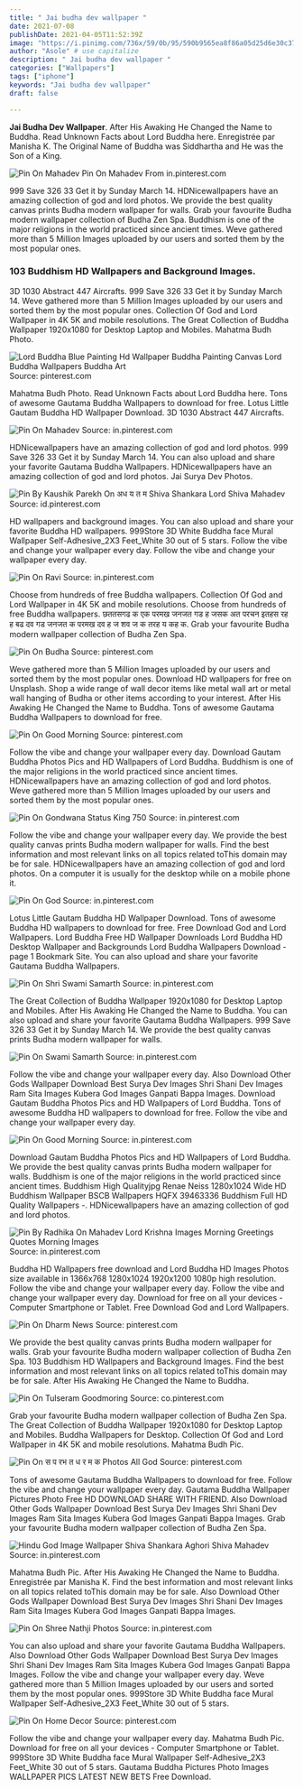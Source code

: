 ```yaml
---
title: " Jai budha dev wallpaper "
date: 2021-07-08
publishDate: 2021-04-05T11:52:39Z
image: "https://i.pinimg.com/736x/59/0b/95/590b9565ea8f86a05d25d6e30c370177.jpg"
author: "Asole" # use capitalize
description: " Jai budha dev wallpaper "
categories: ["Wallpapers"]
tags: ["iphone"]
keywords: "Jai budha dev wallpaper"
draft: false

---
```



**Jai Budha Dev Wallpaper**. After His Awaking He Changed the Name to Buddha. Read Unknown Facts about Lord Buddha here. Enregistrée par Manisha K. The Original Name of Buddha was Siddhartha and He was the Son of a King.

![Pin On Mahadev](https://i.pinimg.com/originals/a1/16/91/a1169176d891a093b54092af57312b39.jpg "Pin On Mahadev")
Pin On Mahadev From in.pinterest.com


999 Save 326 33 Get it by Sunday March 14. HDNicewallpapers have an amazing collection of god and lord photos. We provide the best quality canvas prints Budha modern wallpaper for walls. Grab your favourite Budha modern wallpaper collection of Budha Zen Spa. Buddhism is one of the major religions in the world practiced since ancient times. Weve gathered more than 5 Million Images uploaded by our users and sorted them by the most popular ones.

### 103 Buddhism HD Wallpapers and Background Images.

3D 1030 Abstract 447 Aircrafts. 999 Save 326 33 Get it by Sunday March 14. Weve gathered more than 5 Million Images uploaded by our users and sorted them by the most popular ones. Collection Of God and Lord Wallpaper in 4K 5K and mobile resolutions. The Great Collection of Buddha Wallpaper 1920x1080 for Desktop Laptop and Mobiles. Mahatma Budh Photo.


![Lord Buddha Blue Painting Hd Wallpaper Buddha Painting Canvas Lord Buddha Wallpapers Buddha Art](https://i.pinimg.com/originals/6a/41/dd/6a41ddf96c2b429eec6c242663b80f88.jpg "Lord Buddha Blue Painting Hd Wallpaper Buddha Painting Canvas Lord Buddha Wallpapers Buddha Art")
Source: pinterest.com

Mahatma Budh Photo. Read Unknown Facts about Lord Buddha here. Tons of awesome Gautama Buddha Wallpapers to download for free. Lotus Little Gautam Buddha HD Wallpaper Download. 3D 1030 Abstract 447 Aircrafts.

![Pin On Mahadev](https://i.pinimg.com/originals/a1/16/91/a1169176d891a093b54092af57312b39.jpg "Pin On Mahadev")
Source: in.pinterest.com

HDNicewallpapers have an amazing collection of god and lord photos. 999 Save 326 33 Get it by Sunday March 14. You can also upload and share your favorite Gautama Buddha Wallpapers. HDNicewallpapers have an amazing collection of god and lord photos. Jai Surya Dev Photos.

![Pin By Kaushik Parekh On अध य त म Shiva Shankara Lord Shiva Mahadev](https://i.pinimg.com/originals/4f/2a/f7/4f2af7653c2d04d350b39d5bddf1da28.jpg "Pin By Kaushik Parekh On अध य त म Shiva Shankara Lord Shiva Mahadev")
Source: id.pinterest.com

HD wallpapers and background images. You can also upload and share your favorite Buddha HD wallpapers. 999Store 3D White Buddha face Mural Wallpaper Self-Adhesive_2X3 Feet_White 30 out of 5 stars. Follow the vibe and change your wallpaper every day. Follow the vibe and change your wallpaper every day.

![Pin On Ravi](https://i.pinimg.com/564x/28/32/dd/2832ddd1435cfe1ec5e0db7d91546f84.jpg "Pin On Ravi")
Source: in.pinterest.com

Choose from hundreds of free Buddha wallpapers. Collection Of God and Lord Wallpaper in 4K 5K and mobile resolutions. Choose from hundreds of free Buddha wallpapers. छततसगढ क एक परमख जनजत गड ह जसक अत परचन इतहस रह ह बढ दव गड जनजत क परमख दव ह ज शव ज क तरह य कह क. Grab your favourite Budha modern wallpaper collection of Budha Zen Spa.

![Pin On Budha](https://i.pinimg.com/originals/0e/1c/46/0e1c4691c8fda4e8c4b9a74f9cfc3f2b.jpg "Pin On Budha")
Source: pinterest.com

Weve gathered more than 5 Million Images uploaded by our users and sorted them by the most popular ones. Download HD wallpapers for free on Unsplash. Shop a wide range of wall decor items like metal wall art or metal wall hanging of Budha or other items according to your interest. After His Awaking He Changed the Name to Buddha. Tons of awesome Gautama Buddha Wallpapers to download for free.

![Pin On Good Morning](https://i.pinimg.com/564x/39/c2/18/39c218288c51a7e75b122cb0ae88b0c0.jpg "Pin On Good Morning")
Source: pinterest.com

Follow the vibe and change your wallpaper every day. Download Gautam Buddha Photos Pics and HD Wallpapers of Lord Buddha. Buddhism is one of the major religions in the world practiced since ancient times. HDNicewallpapers have an amazing collection of god and lord photos. Weve gathered more than 5 Million Images uploaded by our users and sorted them by the most popular ones.

![Pin On Gondwana Status King 750](https://i.pinimg.com/474x/cc/f6/0b/ccf60bfba4f736dedfd99d2e0a303b66.jpg "Pin On Gondwana Status King 750")
Source: in.pinterest.com

Follow the vibe and change your wallpaper every day. We provide the best quality canvas prints Budha modern wallpaper for walls. Find the best information and most relevant links on all topics related toThis domain may be for sale. HDNicewallpapers have an amazing collection of god and lord photos. On a computer it is usually for the desktop while on a mobile phone it.

![Pin On God](https://i.pinimg.com/564x/3c/b5/2d/3cb52de3bee59e89c2a1dac63788e0e6.jpg "Pin On God")
Source: in.pinterest.com

Lotus Little Gautam Buddha HD Wallpaper Download. Tons of awesome Buddha HD wallpapers to download for free. Free Download God and Lord Wallpapers. Lord Buddha Free HD Wallpaper Downloads Lord Buddha HD Desktop Wallpaper and Backgrounds Lord Buddha Wallpapers Download - page 1 Bookmark Site. You can also upload and share your favorite Gautama Buddha Wallpapers.

![Pin On Shri Swami Samarth](https://i.pinimg.com/736x/f7/00/ca/f700ca570ed0a44c1bf54b735171d543.jpg "Pin On Shri Swami Samarth")
Source: in.pinterest.com

The Great Collection of Buddha Wallpaper 1920x1080 for Desktop Laptop and Mobiles. After His Awaking He Changed the Name to Buddha. You can also upload and share your favorite Gautama Buddha Wallpapers. 999 Save 326 33 Get it by Sunday March 14. We provide the best quality canvas prints Budha modern wallpaper for walls.

![Pin On Swami Samarth](https://i.pinimg.com/originals/a7/aa/62/a7aa62fbca27374af243be820c613e8d.jpg "Pin On Swami Samarth")
Source: in.pinterest.com

Follow the vibe and change your wallpaper every day. Also Download Other Gods Wallpaper Download Best Surya Dev Images Shri Shani Dev Images Ram Sita Images Kubera God Images Ganpati Bappa Images. Download Gautam Buddha Photos Pics and HD Wallpapers of Lord Buddha. Tons of awesome Buddha HD wallpapers to download for free. Follow the vibe and change your wallpaper every day.

![Pin On Good Morning](https://i.pinimg.com/474x/00/f8/4d/00f84d0fc22870ea92a797e41f0d78c5.jpg "Pin On Good Morning")
Source: in.pinterest.com

Download Gautam Buddha Photos Pics and HD Wallpapers of Lord Buddha. We provide the best quality canvas prints Budha modern wallpaper for walls. Buddhism is one of the major religions in the world practiced since ancient times. Buddhism High Qualityjpg Renae Neiss 1280x1024 Wide HD Buddhism Wallpaper BSCB Wallpapers HQFX 39463336 Buddhism Full HD Quality Wallpapers -. HDNicewallpapers have an amazing collection of god and lord photos.

![Pin By Radhika On Mahadev Lord Krishna Images Morning Greetings Quotes Morning Images](https://i.pinimg.com/474x/20/27/8a/20278a5f4ef7d6bd6df961a90a05fc65.jpg "Pin By Radhika On Mahadev Lord Krishna Images Morning Greetings Quotes Morning Images")
Source: in.pinterest.com

Buddha HD Wallpapers free download and Lord Buddha HD Images Photos size available in 1366x768 1280x1024 1920x1200 1080p high resolution. Follow the vibe and change your wallpaper every day. Follow the vibe and change your wallpaper every day. Download for free on all your devices - Computer Smartphone or Tablet. Free Download God and Lord Wallpapers.

![Pin On Dharm News](https://i.pinimg.com/564x/82/6e/67/826e6732d00092e655d0d1536b7443a4.jpg "Pin On Dharm News")
Source: pinterest.com

We provide the best quality canvas prints Budha modern wallpaper for walls. Grab your favourite Budha modern wallpaper collection of Budha Zen Spa. 103 Buddhism HD Wallpapers and Background Images. Find the best information and most relevant links on all topics related toThis domain may be for sale. After His Awaking He Changed the Name to Buddha.

![Pin On Tulseram Goodmoring](https://i.pinimg.com/originals/51/d4/21/51d4216314710c331b12e263babdc9a0.jpg "Pin On Tulseram Goodmoring")
Source: co.pinterest.com

Grab your favourite Budha modern wallpaper collection of Budha Zen Spa. The Great Collection of Buddha Wallpaper 1920x1080 for Desktop Laptop and Mobiles. Buddha Wallpapers for Desktop. Collection Of God and Lord Wallpaper in 4K 5K and mobile resolutions. Mahatma Budh Pic.

![Pin On स प रभ त ध र म क Photos All God](https://i.pinimg.com/736x/5f/f6/f4/5ff6f460ef893261a8fc63d02814fd61.jpg "Pin On स प रभ त ध र म क Photos All God")
Source: pinterest.com

Tons of awesome Gautama Buddha Wallpapers to download for free. Follow the vibe and change your wallpaper every day. Gautama Buddha Wallpaper Pictures Photo Free HD DOWNLOAD SHARE WITH FRIEND. Also Download Other Gods Wallpaper Download Best Surya Dev Images Shri Shani Dev Images Ram Sita Images Kubera God Images Ganpati Bappa Images. Grab your favourite Budha modern wallpaper collection of Budha Zen Spa.

![Hindu God Image Wallpaper Shiva Shankara Aghori Shiva Mahadev](https://i.pinimg.com/originals/e6/b5/c5/e6b5c5d59c1ac1913c6dd37f0ec2359a.jpg "Hindu God Image Wallpaper Shiva Shankara Aghori Shiva Mahadev")
Source: in.pinterest.com

Mahatma Budh Pic. After His Awaking He Changed the Name to Buddha. Enregistrée par Manisha K. Find the best information and most relevant links on all topics related toThis domain may be for sale. Also Download Other Gods Wallpaper Download Best Surya Dev Images Shri Shani Dev Images Ram Sita Images Kubera God Images Ganpati Bappa Images.

![Pin On Shree Nathji Photos](https://i.pinimg.com/736x/2c/84/35/2c84357884a11e694f10b1e5a518b1e9.jpg "Pin On Shree Nathji Photos")
Source: in.pinterest.com

You can also upload and share your favorite Gautama Buddha Wallpapers. Also Download Other Gods Wallpaper Download Best Surya Dev Images Shri Shani Dev Images Ram Sita Images Kubera God Images Ganpati Bappa Images. Follow the vibe and change your wallpaper every day. Weve gathered more than 5 Million Images uploaded by our users and sorted them by the most popular ones. 999Store 3D White Buddha face Mural Wallpaper Self-Adhesive_2X3 Feet_White 30 out of 5 stars.

![Pin On Home Decor](https://i.pinimg.com/736x/59/0b/95/590b9565ea8f86a05d25d6e30c370177.jpg "Pin On Home Decor")
Source: pinterest.com

Follow the vibe and change your wallpaper every day. Mahatma Budh Pic. Download for free on all your devices - Computer Smartphone or Tablet. 999Store 3D White Buddha face Mural Wallpaper Self-Adhesive_2X3 Feet_White 30 out of 5 stars. Gautama Buddha Pictures Photo Images WALLPAPER PICS LATEST NEW BETS Free Download.

